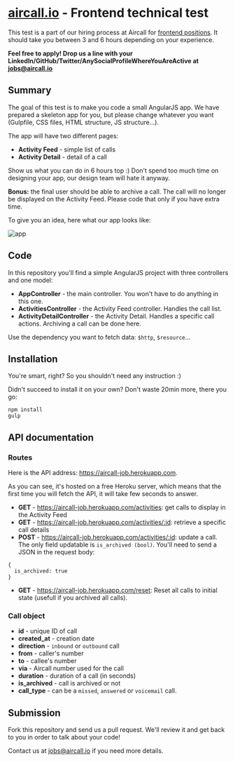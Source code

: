 # [aircall.io](https://aircall.io) - Frontend technical test

This test is a part of our hiring process at Aircall for [frontend positions](https://aircall.io/jobs#FrontendDeveloper). It should take you between 3 and 6 hours depending on your experience.

**Feel free to apply! Drop us a line with your LinkedIn/GitHub/Twitter/AnySocialProfileWhereYouAreActive at jobs@aircall.io**



## Summary

The goal of this test is to make you code a small AngularJS app. We have prepared a skeleton app for you, but please change whatever you want (Gulpfile, CSS files, HTML structure, JS structure...).

The app will have two different pages:
- **Activity Feed** - simple list of calls
- **Activity Detail** - detail of a call

Show us what you can do in 6 hours top :) Don't spend too much time on designing your app, our design team will hate it anyway.

**Bonus:** the final user should be able to archive a call. The call will no longer be displayed on the Activity Feed. Please code that only if you have extra time.


To give you an idea, here what our app looks like:

![app](https://cloud.githubusercontent.com/assets/630714/17402260/9aa2f7fe-5a52-11e6-9a15-e37c9ad9ed8e.png)


## Code

In this repository you'll find a simple AngularJS project with three controllers and one model:

- **AppController** - the main controller. You won't have to do anything in this one.
- **ActivitiesController** - the Activity Feed controller. Handles the call list.
- **ActivityDetailController** - the Activity Detail. Handles a specific call actions. Archiving a call can be done here.

Use the dependency you want to fetch data: `$http`, `$resource`...


## Installation

You're smart, right? So you shouldn't need any instruction :)


Didn't succeed to install it on your own? Don't waste 20min more, there you go:

```
npm install
gulp
```

## API documentation

### Routes

Here is the API address: https://aircall-job.herokuapp.com.

As you can see, it's hosted on a free Heroku server, which means that the first time you will fetch the API, it will take few seconds to answer.

- **GET** - https://aircall-job.herokuapp.com/activities: get calls to display in the Activity Feed
- **GET** - https://aircall-job.herokuapp.com/activities/:id: retrieve a specific call details
- **POST** - https://aircall-job.herokuapp.com/activities/:id: update a call. The only field updatable is `is_archived (bool)`. You'll need to send a JSON in the request body:
```
{
  is_archived: true
}
```
- **GET** - https://aircall-job.herokuapp.com/reset: Reset all calls to initial state (usefull if you archived all calls).

### Call object

- **id** - unique ID of call
- **created_at** - creation date
- **direction** - `inbound` or `outbound` call
- **from** - caller's number
- **to** - callee's number
- **via** - Aircall number used for the call
- **duration** - duration of a call (in seconds)
- **is_archived** - call is archived or not
- **call_type** - can be a `missed`, `answered` or `voicemail` call.



## Submission

Fork this repository and send us a pull request. We'll review it and get back to you in order to talk about your code!

Contact us at jobs@aircall.io if you need more details.
